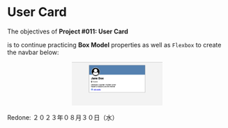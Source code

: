 # User Card

The objectives of **Project #011: User Card** 

is to continue practicing **Box Model** properties as well as `Flexbox` to create the navbar below:

<div align="center">
<img src="assets/imgs/user-card.png" height="100px">
</div>

Redone: ２０２３年０８月３０日（水）